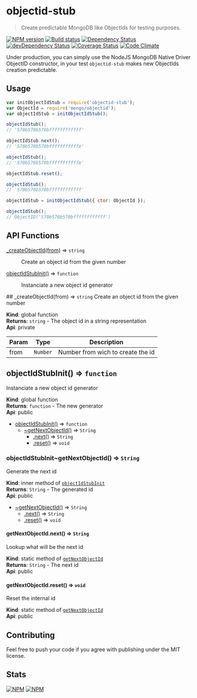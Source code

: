 # objectid-stub
> Create predictable MongoDB like ObjectIds for testing purposes.

[![NPM version](https://badge.fury.io/js/objectid-stub.svg)](https://npmjs.org/package/objectid-stub) [![Build status](https://secure.travis-ci.org/SimpliField/objectid-stub.svg)](https://travis-ci.org/SimpliField/objectid-stub) [![Dependency Status](https://david-dm.org/SimpliField/objectid-stub.svg)](https://david-dm.org/SimpliField/objectid-stub) [![devDependency Status](https://david-dm.org/SimpliField/objectid-stub/dev-status.svg)](https://david-dm.org/SimpliField/objectid-stub#info=devDependencies) [![Coverage Status](https://coveralls.io/repos/SimpliField/objectid-stub/badge.svg?branch=master)](https://coveralls.io/r/SimpliField/objectid-stub?branch=master) [![Code Climate](https://codeclimate.com/github/SimpliField/objectid-stub.svg)](https://codeclimate.com/github/SimpliField/objectid-stub)

Under production, you can simply use the NodeJS MongoDB Native Driver ObjectID
 constructor, in your test `òbjectid-stub` makes new ObjectIds creation
 predictable.

## Usage

```js
var initObjectIdStub = require('objectid-stub');
var ObjectId = require('mongo/objectid');
var objectIdStub = initObjectIdStub();

objectIdStub();
// '570b570b570bffffffffffff'

objectIdStub.next();
// '570b570b570bfffffffffffe'

objectIdStub();
// '570b570b570bfffffffffffe'

objectIdStub.reset();

objectIdStub();
// '570b570b570bffffffffffff'

objectIdStub = initObjectIdStub({ ctor: ObjectId });

objectIdStub();
// ObjectID('570b570b570bffffffffffff')
```

## API Functions
<dl>
<dt><a href="#_createObjectId">_createObjectId(from)</a> ⇒ <code>string</code></dt>
<dd><p>Create an object id from the given number</p>
</dd>
<dt><a href="#objectIdStubInit">objectIdStubInit()</a> ⇒ <code>function</code></dt>
<dd><p>Instanciate a new object id generator</p>
</dd>
</dl>
<a name="_createObjectId"></a>
## _createObjectId(from) ⇒ <code>string</code>
Create an object id from the given number

**Kind**: global function  
**Returns**: <code>string</code> - The object id in a string representation  
**Api**: private  

| Param | Type | Description |
| --- | --- | --- |
| from | <code>Number</code> | Number from wich to create the id |

<a name="objectIdStubInit"></a>
## objectIdStubInit() ⇒ <code>function</code>
Instanciate a new object id generator

**Kind**: global function  
**Returns**: <code>function</code> - The new generator  
**Api**: public  

* [objectIdStubInit()](#objectIdStubInit) ⇒ <code>function</code>
  * [~getNextObjectId()](#objectIdStubInit..getNextObjectId) ⇒ <code>String</code>
    * [.next()](#objectIdStubInit..getNextObjectId.next) ⇒ <code>String</code>
    * [.reset()](#objectIdStubInit..getNextObjectId.reset) ⇒ <code>void</code>

<a name="objectIdStubInit..getNextObjectId"></a>
### objectIdStubInit~getNextObjectId() ⇒ <code>String</code>
Generate the next id

**Kind**: inner method of <code>[objectIdStubInit](#objectIdStubInit)</code>  
**Returns**: <code>String</code> - The generated id  
**Api**: public  

* [~getNextObjectId()](#objectIdStubInit..getNextObjectId) ⇒ <code>String</code>
  * [.next()](#objectIdStubInit..getNextObjectId.next) ⇒ <code>String</code>
  * [.reset()](#objectIdStubInit..getNextObjectId.reset) ⇒ <code>void</code>

<a name="objectIdStubInit..getNextObjectId.next"></a>
#### getNextObjectId.next() ⇒ <code>String</code>
Lookup what will be the next id

**Kind**: static method of <code>[getNextObjectId](#objectIdStubInit..getNextObjectId)</code>  
**Returns**: <code>String</code> - The next id  
**Api**: public  
<a name="objectIdStubInit..getNextObjectId.reset"></a>
#### getNextObjectId.reset() ⇒ <code>void</code>
Reset the internal id

**Kind**: static method of <code>[getNextObjectId](#objectIdStubInit..getNextObjectId)</code>  
**Api**: public

## Contributing
Feel free to push your code if you agree with publishing under the MIT license.

## Stats
[![NPM](https://nodei.co/npm/objectid-stub.png?downloads=true&stars=true)](https://nodei.co/npm/objectid-stub/)
[![NPM](https://nodei.co/npm-dl/objectid-stub.png)](https://nodei.co/npm/objectid-stub/)
